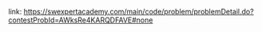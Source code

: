 link: https://swexpertacademy.com/main/code/problem/problemDetail.do?contestProbId=AWksRe4KARQDFAVE#none
